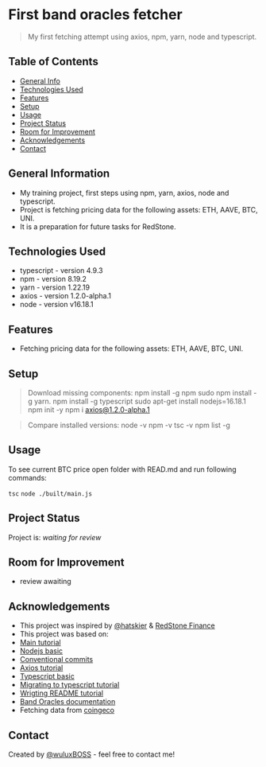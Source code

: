 # First band oracles fetcher
> My first fetching attempt using axios, npm, yarn, node and typescript.

## Table of Contents
* [General Info](#general-information)
* [Technologies Used](#technologies-used)
* [Features](#features)
* [Setup](#setup)
* [Usage](#usage)
* [Project Status](#project-status)
* [Room for Improvement](#room-for-improvement)
* [Acknowledgements](#acknowledgements)
* [Contact](#contact)


## General Information
- My training project, first steps using npm, yarn, axios, node and typescript.
- Project is fetching pricing data for the following assets: ETH, AAVE, BTC, UNI.
- It is a preparation for future tasks for RedStone.


## Technologies Used
- typescript - version 4.9.3
- npm - version 8.19.2
- yarn - version 1.22.19
- axios - version 1.2.0-alpha.1
- node - version v16.18.1


## Features
- Fetching pricing data for the following assets: ETH, AAVE, BTC, UNI.


## Setup
> Download missing components:
> npm install -g npm
> sudo npm install -g yarn.
> npm install -g typescript
> sudo  apt-get install nodejs=16.18.1
> npm init -y
> npm i axios@1.2.0-alpha.1

> Compare installed versions:
> node -v
> npm -v
> tsc -v
> npm list -g


## Usage
To see current BTC price open folder with READ.md and run following commands:

`tsc`
`node ./built/main.js`


## Project Status
Project is: _waiting for review_ 


## Room for Improvement
- review awaiting


## Acknowledgements
- This project was inspired by [@hatskier](https://github.com/hatskier) & [RedStone Finance](https://github.com/redstone-finance)
- This project was based on: 
- [Main tutorial](https://github.com/redstone-finance/redstone-oracles-monorepo/issues/140)
- [Nodejs basic](https://nodejs.dev/en/learn/)
- [Conventional commits](https://www.conventionalcommits.org/en/v1.0.0/)
- [Axios tutorial](https://zetcode.com/javascript/axios/)
- [Typescript basic](https://www.typescriptlang.org/docs/handbook/intro.html)
- [Migrating to typescript tutorial](https://www.typescriptlang.org/docs/handbook/migrating-from-javascript.html)
- [Wrigting README tutorial](https://bulldogjob.com/readme/how-to-write-a-good-readme-for-your-github-project)
- [Band Oracles documentation](https://docs.bandchain.org/)
- Fetching data from [coingeco](https://api.coingecko.com/api/v3/coins/)


## Contact
Created by [@wuluxBOSS](https://github.com/wuluxBOSS) - feel free to contact me!
